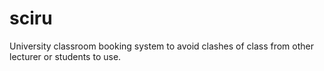 # sciru
University classroom booking system to avoid clashes of class from other lecturer or students to use.
